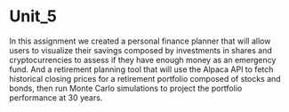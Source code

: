 # Unit_5
In this assignment we created a personal finance planner that will allow users to visualize their savings composed by investments in shares and cryptocurrencies to assess if they have enough money as an emergency fund. And a retirement planning tool that will use the Alpaca API to fetch historical closing prices for a retirement portfolio composed of stocks and bonds, then run Monte Carlo simulations to project the portfolio performance at 30 years. 
